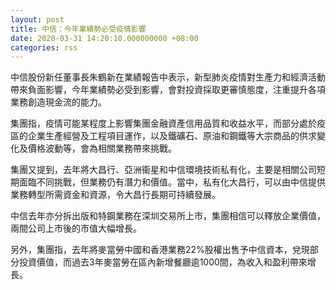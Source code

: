 ```yaml
---
layout: post
title: 中信：今年業績勢必受疫情影響
date: 2020-03-31 14:20:10.000000000 +08:00
categories: rss
---
```


中信股份新任董事長朱鶴新在業績報告中表示，新型肺炎疫情對生產力和經濟活動帶來負面影響，今年業績勢必受到影響，會對投資採取更審慎態度，注重提升各項業務創造現金流的能力。

集團指，疫情可能某程度上影響集團金融資產信用品質和收益水平，而部分處於疫區的企業生產經營及工程項目運作，以及鐵礦石、原油和鋼鐵等大宗商品的供求變化及價格波動等，會為相關業務帶來挑戰。

集團又提到，去年將大昌行、亞洲衞星和中信環境技術私有化，主要是相關公司短期面臨不同挑戰，但業務仍有潛力和價值。當中，私有化大昌行，可以由中信提供業務轉型所需資金和資源，令大昌行長期可持續發展。

中信去年亦分拆出版和特鋼業務在深圳交易所上市，集團相信可以釋放企業價值，兩間公司上市後的市值大幅增長。

另外，集團指，去年將麥當勞中國和香港業務22%股權出售予中信資本，兌現部分投資價值，而過去3年麥當勞在區內新增餐廳逾1000間，為收入和盈利帶來增長。
